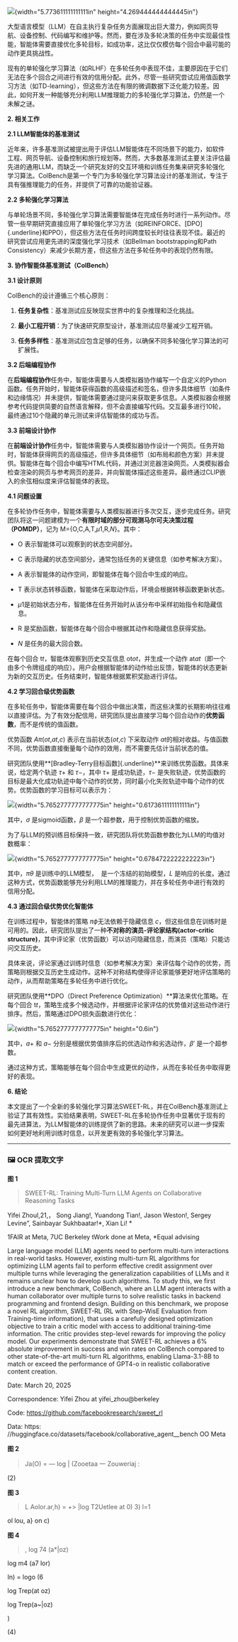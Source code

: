 ![](media/image1.png){width="5.773611111111111in"
height="4.269444444444445in"}

大型语言模型（LLM）在自主执行复杂任务方面展现出巨大潜力，例如网页导航、设备控制、代码编写和维护等。然而，要在涉及多轮决策的任务中实现最佳性能，智能体需要直接优化多轮目标，如成功率，这比仅仅模仿每个回合中最可能的动作更具挑战性。

现有的单轮强化学习算法（如RLHF）在多轮任务中表现不佳，主要原因在于它们无法在多个回合之间进行有效的信用分配。此外，尽管一些研究尝试应用值函数学习方法（如TD-learning），但这些方法在有限的微调数据下泛化能力较差。因此，如何开发一种能够充分利用LLM推理能力的多轮强化学习算法，仍然是一个未解之谜。

**2. 相关工作**

**2.1 LLM智能体的基准测试**

近年来，许多基准测试被提出用于评估LLM智能体在不同场景下的能力，如软件工程、网页导航、设备控制和旅行规划等。然而，大多数基准测试主要关注评估最先进的通用LLM，而缺乏一个研究友好的交互环境和训练任务集来研究多轮强化学习算法。ColBench是第一个专门为多轮强化学习算法设计的基准测试，专注于具有强推理能力的任务，并提供了可靠的功能验证器。

**2.2 多轮强化学习算法**

与单轮场景不同，多轮强化学习算法需要智能体在完成任务时进行一系列动作。尽管一些早期研究直接应用了单轮强化学习方法（如REINFORCE、[DPO]{.underline}和PPO），但这些方法在任务时间跨度较长时往往表现不佳。最近的研究尝试应用更先进的深度强化学习技术（如Bellman
bootstrapping和Path
Consistency）来减少长期方差，但这些方法在多轮任务中的表现仍然有限。

**3. 协作智能体基准测试（ColBench）**

**3.1 设计原则**

ColBench的设计遵循三个核心原则：

1.  **任务复杂性**：基准测试应反映现实世界中的复杂推理和泛化挑战。

2.  **最小工程开销**：为了快速研究原型设计，基准测试应尽量减少工程开销。

3.  **任务多样性**：基准测试应包含足够的任务，以确保不同多轮强化学习算法的可扩展性。

**3.2 后端编程协作**

在**后端编程协作**任务中，智能体需要与人类模拟器协作编写一个自定义的Python函数。任务开始时，智能体获得函数的高级描述和签名，但许多具体细节（如条件和边缘情况）并未提供，智能体需要通过提问来获取更多信息。人类模拟器会根据参考代码提供简要的自然语言解释，但不会直接编写代码。交互最多进行10轮，最终通过10个隐藏的单元测试来评估智能体的成功与否。

**3.3 前端设计协作**

在**前端设计协作**任务中，智能体需要与人类模拟器协作设计一个网页。任务开始时，智能体获得网页的高级描述，但许多具体细节（如布局和颜色方案）并未提供。智能体在每个回合中编写HTML代码，并通过浏览器渲染网页。人类模拟器会检查渲染的网页与参考网页的差异，并向智能体描述这些差异。最终通过CLIP嵌入的余弦相似度来评估智能体的表现。

**4.1 问题设置**

在多轮协作任务中，智能体需要与人类模拟器进行多次交互，逐步完成任务。研究团队将这一问题建模为一个**有限时域的部分可观测马尔可夫决策过程（POMDP）**，记为
M={O,C,A,T,*μ*1​,R,*N*}。其中：

-   O 表示智能体可以观察到的状态空间部分。

-   C 表示隐藏的状态空间部分，通常包括任务的关键信息（如参考解决方案）。

-   A 表示智能体的动作空间，即智能体在每个回合中生成的响应。

-   T 表示状态转移函数，智能体在采取动作后，环境会根据转移函数更新状态。

-   *μ*1​
    是初始状态分布，智能体在任务开始时从该分布中采样初始指令和隐藏信息。

-   R 是奖励函数，智能体在每个回合中根据其动作和隐藏信息获得奖励。

-   *N* 是任务的最大回合数。

在每个回合 t*t*，智能体观察到历史交互信息 ot*ot*​，并生成一个动作
at*at*​（即一个由多个令牌组成的响应）。用户会根据智能体的动作给出反馈，智能体的状态更新为新的交互历史。任务结束时，智能体根据累积奖励进行评估。

**4.2 学习回合级优势函数**

在多轮任务中，智能体需要在每个回合中做出决策，而这些决策的长期影响往往难以直接评估。为了有效分配信用，研究团队提出直接学习每个回合动作的**优势函数**，而不是传统的值函数。

优势函数 *Aπ*(*ot*​,*at*​,*c*) 表示在当前状态(*ot*​,*c*)
下采取动作 *at*​
的相对收益。与值函数不同，优势函数直接衡量每个动作的效用，而不需要先估计当前状态的值。

研究团队使用**[Bradley-Terry目标函数]{.underline}**来训练优势函数。具体来说，给定两个轨迹 *τ*+
和 *τ*−，其中 *τ*+ 是成功轨迹，*τ*−
是失败轨迹，优势函数的目标是最大化成功轨迹中每个动作的优势，同时最小化失败轨迹中每个动作的优势。优势函数的学习目标可以表示为：

![](media/image2.png){width="5.7652777777777775in"
height="0.6173611111111111in"}

其中，*σ* 是sigmoid函数，*β* 是一个超参数，用于控制优势函数的缩放。

为了与LLM的预训练目标保持一致，研究团队将优势函数参数化为LLM的均值对数概率：

![](media/image3.png){width="5.7652777777777775in"
height="0.6784722222222223in"}

其中，*πθ*​ 是训练中的LLM模型，  ​
是一个冻结的初始模型，*L* 是响应的长度。通过这种方式，优势函数能够充分利用LLM的推理能力，并在多轮任务中进行有效的信用分配。

**4.3 通过回合级优势优化智能体**

在训练过程中，智能体的策略 *πϕ*​
无法依赖于隐藏信息 *c*，但这些信息在训练时是可用的。因此，研究团队提出了一种**不对称的演员-评论家结构(**actor-critic
structure**)**，其中评论家（优势函数）可以访问隐藏信息，而演员（策略）只能访问交互历史。

具体来说，评论家通过训练时信息（如参考解决方案）来评估每个动作的优势，而策略则根据交互历史生成动作。这种不对称结构使得评论家能够更好地评估策略的动作，从而帮助策略在多轮任务中进行优化。

研究团队使用\*\*DPO（Direct Preference
Optimization）\*\*算法来优化策略。在每个回合
t*t*，策略生成多个候选动作，并根据评论家评估的优势值对这些动作进行排序。然后，策略通过DPO损失函数进行优化：

![](media/image4.png){width="5.7652777777777775in" height="0.6in"}

其中，*a*+ 和 *a*− 分别是根据优势值排序后的优选动作和劣选动作，*β*′
是一个超参数。

通过这种方式，策略能够在每个回合中生成更优的动作，从而在多轮任务中取得更好的表现。

**6. 结论**

本文提出了一个全新的多轮强化学习算法SWEET-RL，并在ColBench基准测试上验证了其有效性。实验结果表明，SWEET-RL在多轮协作任务中显著优于现有的最先进算法，为LLM智能体的训练提供了新的思路。未来的研究可以进一步探索如何更好地利用训练时信息，以开发更有效的多轮强化学习算法。


---
### 🖼 OCR 提取文字

**图 1**

> SWEET-RL: Training Multi-Turn LLM Agents on
Collaborative Reasoning Tasks

Yifei Zhoul,21,， Song Jiang!, Yuandong Tian!, Jason Weston!, Sergey Levine”, Sainbayar Sukhbaatar!*,
Xian Li! *

1FAIR at Meta, 7UC Berkeley
tWork done at Meta, *Equal advising

Large language model (LLM) agents need to perform multi-turn interactions in real-world tasks.
However, existing multi-turn RL algorithms for optimizing LLM agents fail to perform effective credit
assignment over multiple turns while leveraging the generalization capabilities of LLMs and it remains
unclear how to develop such algorithms. To study this, we first introduce a new benchmark, ColBench,
where an LLM agent interacts with a human collaborator over multiple turns to solve realistic tasks
in backend programming and frontend design. Building on this benchmark, we propose a novel RL
algorithm, SWEET-RL (RL with Step-WisE Evaluation from Training-time information), that uses a
carefully designed optimization objective to train a critic model with access to additional training-time
information. The critic provides step-level rewards for improving the policy model. Our experiments
demonstrate that SWEET-RL achieves a 6% absolute improvement in success and win rates on
ColBench compared to other state-of-the-art multi-turn RL algorithms, enabling Llama-3.1-8B to
match or exceed the performance of GPT4-o in realistic collaborative content creation.

Date: March 20, 2025

Correspondence: Yifei Zhou at yifei_zhou@berkeley

Code: https://github.com/facebookresearch/sweet_rl

Data: https: //huggingface.co/datasets/facebook/collaborative_agent__bench                                 OO Meta

**图 2**

> Ja(O) = — log | (Zooetaa 一 Zouweriaj :

(2)

**图 3**

> L
Aolor.ar,h) = +> |log T2Uetlee at 0)          3)
l=1

ol lou, a} on c)

**图 4**

> , log 74 (a*|oz)

 log m4 (a7 lor)

 

 

In) = logo (6

log Trep(at oz)

log Trep(a~|oz)

)

(4)
